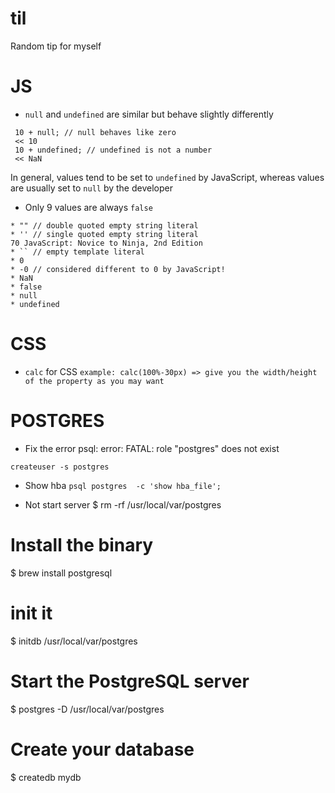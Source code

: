# til

Random tip for myself

# JS
- `null` and `undefined` are similar but behave slightly differently
```
 10 + null; // null behaves like zero
 << 10
 10 + undefined; // undefined is not a number
 << NaN
 ```
 
In general, values tend to be set to `undefined` by JavaScript, whereas values are usually set to `null` by the developer

- Only 9 values are always `false`
```
* "" // double quoted empty string literal
* '' // single quoted empty string literal
70 JavaScript: Novice to Ninja, 2nd Edition
* `` // empty template literal
* 0
* -0 // considered different to 0 by JavaScript!
* NaN
* false
* null
* undefined

```
# CSS
- `calc` for CSS
```example: calc(100%-30px) => give you the width/height of the property as you may want```

# POSTGRES
- Fix the error psql: error: FATAL:  role "postgres" does not exist

 ` createuser -s postgres `
 - Show hba
 `psql postgres  -c 'show hba_file';`
 
 - Not start server
 $ rm -rf /usr/local/var/postgres

# Install the binary
$ brew install postgresql

# init it
$ initdb /usr/local/var/postgres

# Start the PostgreSQL server
$ postgres -D /usr/local/var/postgres

# Create your database
$ createdb mydb

